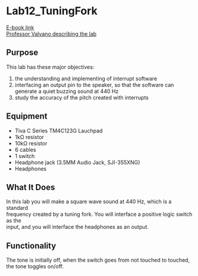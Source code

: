 # Lab12_TuningFork
[E-book link](http://users.ece.utexas.edu/~valvano/Volume1/E-Book/C12_Interrupts.htm) <br/> 
[Professor Valvano describing the lab](https://www.youtube.com/watch?v=VPnIBZxOL-A) <br/> 

## Purpose
This lab has these major objectives:  <br/> 
1. the understanding and implementing of interrupt software
2. interfacing an output pin to the speaker, so that the software can generate a quiet buzzing sound at 440 Hz
3. study the accuracy of the pitch created with interrupts

## Equipment
* Tiva C Series TM4C123G Lauchpad
* 1kΩ resistor
* 10kΩ resistor
* 6 cables
* 1 switch
* Headphone jack (3.5MM Audio Jack, SJI-355XNG)
* Headphones

## What It Does
In this lab you will make a square wave sound at 440 Hz, which is a standard<br/> 
frequency created by a tuning fork. You will interface a positive logic switch as the <br/> 
input, and you will interface the headphones as an output.  <br/> 

## Functionality
The tone is initially off, when the switch goes from not touched to touched, the tone toggles on/off.
